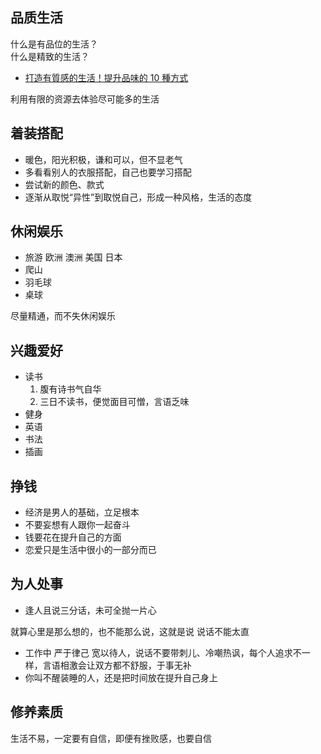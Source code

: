 ## 品质生活

什么是有品位的生活？  
什么是精致的生活？

- [打造有質感的生活！提升品味的 10 種方式](https://medium.com/%E9%9D%92%E8%81%B2%E6%88%B2%E8%AA%9E%E7%9B%B8%E8%AB%87%E5%AE%A4/%E6%89%93%E9%80%A0%E6%9C%89%E8%B3%AA%E6%84%9F%E7%9A%84%E7%94%9F%E6%B4%BB-%E6%8F%90%E5%8D%87%E5%93%81%E5%91%B3%E7%9A%84-10-%E7%A8%AE%E6%96%B9%E5%BC%8F-b8dda4dd28ef)

利用有限的资源去体验尽可能多的生活

## 着装搭配

- 暖色，阳光积极，谦和可以，但不显老气
- 多看看别人的衣服搭配，自己也要学习搭配
- 尝试新的颜色、款式
- 逐渐从取悦“异性”到取悦自己，形成一种风格，生活的态度

## 休闲娱乐

- 旅游 欧洲 澳洲 美国 日本
- 爬山
- 羽毛球
- 桌球

尽量精通，而不失休闲娱乐

## 兴趣爱好

- 读书
  1. 腹有诗书气自华
  2. 三日不读书，便觉面目可憎，言语乏味
- 健身
- 英语
- 书法
- 插画

## 挣钱

- 经济是男人的基础，立足根本
- 不要妄想有人跟你一起奋斗
- 钱要花在提升自己的方面
- 恋爱只是生活中很小的一部分而已

## 为人处事

- 逢人且说三分话，未可全抛一片心

就算心里是那么想的，也不能那么说，这就是说 说话不能太直

- 工作中 严于律己 宽以待人，说话不要带刺儿、冷嘲热讽，每个人追求不一样，言语相激会让双方都不舒服，于事无补
- 你叫不醒装睡的人，还是把时间放在提升自己身上

## 修养素质

生活不易，一定要有自信，即便有挫败感，也要自信
